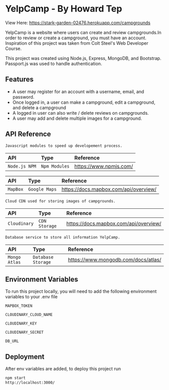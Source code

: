 # YelpCamp - By Howard Tep

View Here: https://stark-garden-02476.herokuapp.com/campgrounds

YelpCamp is a website where users can create and review campgrounds.In order to review or create a campground, you must have an account. Inspiration of this project was taken from Colt Steel's Web Developer Course.

This project was created using Node.js, Express, MongoDB, and Bootstrap. Passport.js was used to handle authentication.

## Features

- A user may register for an account with a username, email, and password.
- Once logged in, a user can make a campground, edit a campground, and delete a campground
- A logged in user can also write / delete reviews on campgrounds.
- A user may add and delete multiple images for a campground.
## API Reference

```http
Javascript modules to speed up developement process.
```

| API | Type     | Reference              |
| :-------- | :------- | :------------------------- |
| `Node.js NPM` | `Npm Modules` | https://www.npmjs.com/ |

| API | Type     | Reference              |
| :-------- | :------- | :------------------------- |
| `MapBox` | `Google Maps` | https://docs.mapbox.com/api/overview/ |\

```http
Cloud CDN used for storing images of campgrounds.
```

| API | Type     | Reference                      |
| :-------- | :------- | :-------------------------------- |
| `Cloudinary`      | `CDN Storage` | https://docs.mapbox.com/api/overview/ |


```http
Database service to store all information YelpCamp.
```

| API | Type     | Reference                      |
| :-------- | :------- | :-------------------------------- |
| `Mongo Atlas`      | `Database Storage` | https://www.mongodb.com/docs/atlas/ |

## Environment Variables

To run this project locally, you will need to add the following environment variables to your .env file

`MAPBOX_TOKEN`

`CLOUDINARY_CLOUD_NAME`

`CLOUDINARY_KEY`

`CLOUDINARY_SECRET`

`DB_URL`
## Deployment

After env variables are added, to deploy this project run

```bash
npm start
http://localhost:3000/
```